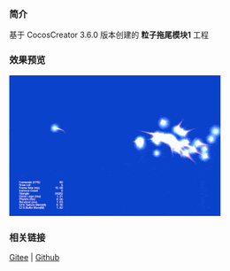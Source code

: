### 简介

基于 CocosCreator 3.6.0 版本创建的 **粒子拖尾模块1** 工程

### 效果预览
![image](../../../gif/202203/2022030532.gif)

### 相关链接
[Gitee](https://gitee.com/mirrors_cocos-creator/test-cases-3d/blob/v3.0/assets/cases/particle) | [Github](https://github.com/cocos-creator/test-cases-3d/blob/v3.0/assets/cases/particle)